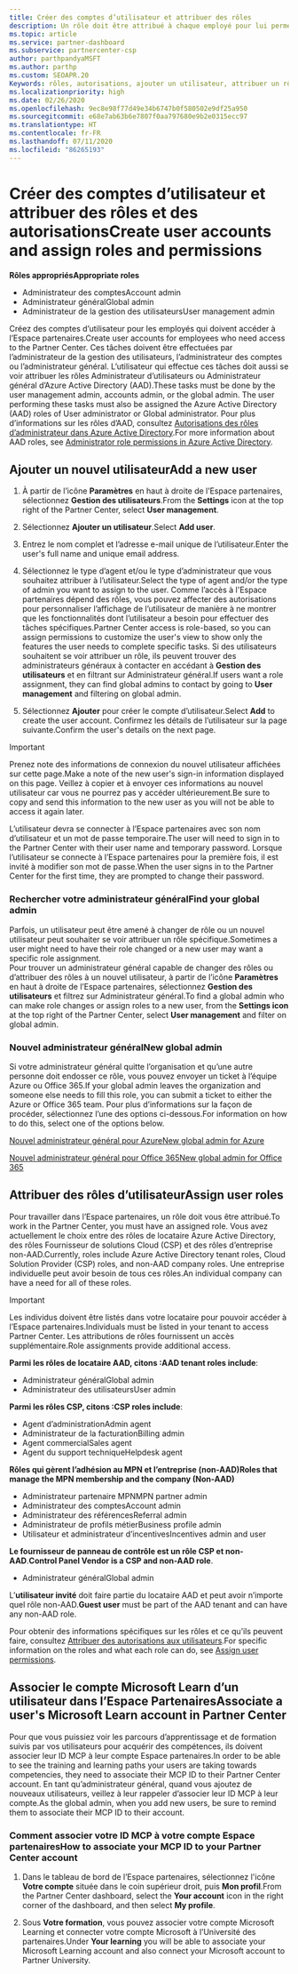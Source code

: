 ```yaml
---
title: Créer des comptes d’utilisateur et attribuer des rôles
description: Un rôle doit être attribué à chaque employé pour lui permettre d’accéder à l’Espace partenaires. Découvrez comment créer des comptes d’utilisateur, attribuer des rôles et définir des autorisations.
ms.topic: article
ms.service: partner-dashboard
ms.subservice: partnercenter-csp
author: parthpandyaMSFT
ms.author: parthp
ms.custom: SEOAPR.20
Keywords: rôles, autorisations, ajouter un utilisateur, attribuer un rôle, administrateur, admin, agent
ms.localizationpriority: high
ms.date: 02/26/2020
ms.openlocfilehash: 9ec8e98f77d49e34b6747b0f580502e9df25a950
ms.sourcegitcommit: e68e7ab63b6e7807f0aa797680e9b2e0315ecc97
ms.translationtype: HT
ms.contentlocale: fr-FR
ms.lasthandoff: 07/11/2020
ms.locfileid: "86265193"
---
```

# <a name="create-user-accounts-and-assign-roles-and-permissions"></a><span data-ttu-id="9c4bd-105">Créer des comptes d’utilisateur et attribuer des rôles et des autorisations</span><span class="sxs-lookup"><span data-stu-id="9c4bd-105">Create user accounts and assign roles and permissions</span></span>

<span data-ttu-id="9c4bd-106">**Rôles appropriés**</span><span class="sxs-lookup"><span data-stu-id="9c4bd-106">**Appropriate roles**</span></span>

- <span data-ttu-id="9c4bd-107">Administrateur des comptes</span><span class="sxs-lookup"><span data-stu-id="9c4bd-107">Account admin</span></span>
- <span data-ttu-id="9c4bd-108">Administrateur général</span><span class="sxs-lookup"><span data-stu-id="9c4bd-108">Global admin</span></span>
- <span data-ttu-id="9c4bd-109">Administrateur de la gestion des utilisateurs</span><span class="sxs-lookup"><span data-stu-id="9c4bd-109">User management admin</span></span>

<span data-ttu-id="9c4bd-110">Créez des comptes d’utilisateur pour les employés qui doivent accéder à l’Espace partenaires.</span><span class="sxs-lookup"><span data-stu-id="9c4bd-110">Create user accounts for employees who need access to the Partner Center.</span></span> <span data-ttu-id="9c4bd-111">Ces tâches doivent être effectuées par l’administrateur de la gestion des utilisateurs, l’administrateur des comptes ou l’administrateur général. L’utilisateur qui effectue ces tâches doit aussi se voir attribuer les rôles Administrateur d’utilisateurs ou Administrateur général d’Azure Active Directory (AAD).</span><span class="sxs-lookup"><span data-stu-id="9c4bd-111">These tasks must be done by the user management admin, accounts admin, or the global admin. The user performing these tasks must also be assigned the Azure Active Directory (AAD) roles of User administrator or Global administrator.</span></span> <span data-ttu-id="9c4bd-112">Pour plus d’informations sur les rôles d’AAD, consultez [Autorisations des rôles d’administrateur dans Azure Active Directory](https://docs.microsoft.com/azure/active-directory/users-groups-roles/directory-assign-admin-roles).</span><span class="sxs-lookup"><span data-stu-id="9c4bd-112">For more information about AAD roles, see [Administrator role permissions in Azure Active Directory](https://docs.microsoft.com/azure/active-directory/users-groups-roles/directory-assign-admin-roles).</span></span>


## <a name="add-a-new-user"></a><span data-ttu-id="9c4bd-113">Ajouter un nouvel utilisateur</span><span class="sxs-lookup"><span data-stu-id="9c4bd-113">Add a new user</span></span>

1. <span data-ttu-id="9c4bd-114">À partir de l’icône **Paramètres** en haut à droite de l’Espace partenaires, sélectionnez **Gestion des utilisateurs**.</span><span class="sxs-lookup"><span data-stu-id="9c4bd-114">From the **Settings** icon at the top right of the Partner Center, select **User management**.</span></span>

2. <span data-ttu-id="9c4bd-115">Sélectionnez **Ajouter un utilisateur**.</span><span class="sxs-lookup"><span data-stu-id="9c4bd-115">Select **Add user**.</span></span>

3. <span data-ttu-id="9c4bd-116">Entrez le nom complet et l’adresse e-mail unique de l’utilisateur.</span><span class="sxs-lookup"><span data-stu-id="9c4bd-116">Enter the user's full name and unique email address.</span></span>

4. <span data-ttu-id="9c4bd-117">Sélectionnez le type d’agent et/ou le type d’administrateur que vous souhaitez attribuer à l’utilisateur.</span><span class="sxs-lookup"><span data-stu-id="9c4bd-117">Select the type of agent and/or the type of admin you want to assign to the user.</span></span> <span data-ttu-id="9c4bd-118">Comme l’accès à l'Espace partenaires dépend des rôles, vous pouvez affecter des autorisations pour personnaliser l’affichage de l’utilisateur de manière à ne montrer que les fonctionnalités dont l’utilisateur a besoin pour effectuer des tâches spécifiques.</span><span class="sxs-lookup"><span data-stu-id="9c4bd-118">Partner Center access is role-based, so you can assign permissions to customize the user's view to show only the features the user needs to complete specific tasks.</span></span>  <span data-ttu-id="9c4bd-119">Si des utilisateurs souhaitent se voir attribuer un rôle, ils peuvent trouver des administrateurs généraux à contacter en accédant à **Gestion des utilisateurs** et en filtrant sur Administrateur général.</span><span class="sxs-lookup"><span data-stu-id="9c4bd-119">If users want a role assignment, they can find global admins to contact by going to **User management** and filtering on global admin.</span></span>

5. <span data-ttu-id="9c4bd-120">Sélectionnez **Ajouter** pour créer le compte d’utilisateur.</span><span class="sxs-lookup"><span data-stu-id="9c4bd-120">Select **Add** to create the user account.</span></span> <span data-ttu-id="9c4bd-121">Confirmez les détails de l’utilisateur sur la page suivante.</span><span class="sxs-lookup"><span data-stu-id="9c4bd-121">Confirm the user's details on the next page.</span></span>

> [!IMPORTANT]  
> <span data-ttu-id="9c4bd-122">Prenez note des informations de connexion du nouvel utilisateur affichées sur cette page.</span><span class="sxs-lookup"><span data-stu-id="9c4bd-122">Make a note of the new user's sign-in information displayed on this page.</span></span> <span data-ttu-id="9c4bd-123">Veillez à copier et à envoyer ces informations au nouvel utilisateur car vous ne pourrez pas y accéder ultérieurement.</span><span class="sxs-lookup"><span data-stu-id="9c4bd-123">Be sure to copy and send this information to the new user as you will not be able to access it again later.</span></span> 


<span data-ttu-id="9c4bd-124">L’utilisateur devra se connecter à l’Espace partenaires avec son nom d’utilisateur et un mot de passe temporaire.</span><span class="sxs-lookup"><span data-stu-id="9c4bd-124">The user will need to sign in to the Partner Center with their user name and temporary password.</span></span> <span data-ttu-id="9c4bd-125">Lorsque l’utilisateur se connecte à l’Espace partenaires pour la première fois, il est invité à modifier son mot de passe.</span><span class="sxs-lookup"><span data-stu-id="9c4bd-125">When the user signs in to the Partner Center for the first time, they are prompted to change their password.</span></span> 


### <a name="find-your-global-admin"></a><span data-ttu-id="9c4bd-126">Rechercher votre administrateur général</span><span class="sxs-lookup"><span data-stu-id="9c4bd-126">Find your global admin</span></span>

<span data-ttu-id="9c4bd-127">Parfois, un utilisateur peut être amené à changer de rôle ou un nouvel utilisateur peut souhaiter se voir attribuer un rôle spécifique.</span><span class="sxs-lookup"><span data-stu-id="9c4bd-127">Sometimes a user might need to have their role changed or a new user may want a specific role assignment.</span></span>  
<span data-ttu-id="9c4bd-128">Pour trouver un administrateur général capable de changer des rôles ou d’attribuer des rôles à un nouvel utilisateur, à partir de l’icône **Paramètres** en haut à droite de l’Espace partenaires, sélectionnez **Gestion des utilisateurs** et filtrez sur Administrateur général.</span><span class="sxs-lookup"><span data-stu-id="9c4bd-128">To find a global admin who can make role changes or assign roles to a new user, from the **Settings icon** at the top right of the Partner Center, select **User management** and filter on global admin.</span></span> 


### <a name="new-global-admin"></a><span data-ttu-id="9c4bd-129">Nouvel administrateur général</span><span class="sxs-lookup"><span data-stu-id="9c4bd-129">New global admin</span></span>

<span data-ttu-id="9c4bd-130">Si votre administrateur général quitte l’organisation et qu’une autre personne doit endosser ce rôle, vous pouvez envoyer un ticket à l’équipe Azure ou Office 365.</span><span class="sxs-lookup"><span data-stu-id="9c4bd-130">If your global admin leaves the organization and someone else needs to fill this role, you can submit a ticket to either the Azure or Office 365 team.</span></span> <span data-ttu-id="9c4bd-131">Pour plus d’informations sur la façon de procéder, sélectionnez l’une des options ci-dessous.</span><span class="sxs-lookup"><span data-stu-id="9c4bd-131">For information on how to do this, select one of the options below.</span></span>

[<span data-ttu-id="9c4bd-132">Nouvel administrateur général pour Azure</span><span class="sxs-lookup"><span data-stu-id="9c4bd-132">New global admin for Azure</span></span>](https://support.microsoft.com/help/4505981/what-to-do-if-the-only-admin-for-your-mpn-program-has-left-the-company)

[<span data-ttu-id="9c4bd-133">Nouvel administrateur général pour Office 365</span><span class="sxs-lookup"><span data-stu-id="9c4bd-133">New global admin for Office 365</span></span>](https://admin.microsoft.com/)


## <a name="assign-user-roles"></a><span data-ttu-id="9c4bd-134">Attribuer des rôles d’utilisateur</span><span class="sxs-lookup"><span data-stu-id="9c4bd-134">Assign user roles</span></span>

<span data-ttu-id="9c4bd-135">Pour travailler dans l’Espace partenaires, un rôle doit vous être attribué.</span><span class="sxs-lookup"><span data-stu-id="9c4bd-135">To work in the Partner Center, you must have an assigned role.</span></span>  <span data-ttu-id="9c4bd-136">Vous avez actuellement le choix entre des rôles de locataire Azure Active Directory, des rôles Fournisseur de solutions Cloud (CSP) et des rôles d’entreprise non-AAD.</span><span class="sxs-lookup"><span data-stu-id="9c4bd-136">Currently, roles include Azure Active Directory tenant roles, Cloud Solution Provider (CSP) roles, and non-AAD company roles.</span></span> <span data-ttu-id="9c4bd-137">Une entreprise individuelle peut avoir besoin de tous ces rôles.</span><span class="sxs-lookup"><span data-stu-id="9c4bd-137">An individual company can have a need for all of these roles.</span></span>

>[!Important]
><span data-ttu-id="9c4bd-138">Les individus doivent être listés dans votre locataire pour pouvoir accéder à l’Espace partenaires.</span><span class="sxs-lookup"><span data-stu-id="9c4bd-138">Individuals must be listed in your tenant to access Partner Center.</span></span> <span data-ttu-id="9c4bd-139">Les attributions de rôles fournissent un accès supplémentaire.</span><span class="sxs-lookup"><span data-stu-id="9c4bd-139">Role assignments provide additional access.</span></span>


<span data-ttu-id="9c4bd-140">**Parmi les rôles de locataire AAD, citons :**</span><span class="sxs-lookup"><span data-stu-id="9c4bd-140">**AAD tenant roles include**:</span></span>
- <span data-ttu-id="9c4bd-141">Administrateur général</span><span class="sxs-lookup"><span data-stu-id="9c4bd-141">Global admin</span></span>
- <span data-ttu-id="9c4bd-142">Administrateur des utilisateurs</span><span class="sxs-lookup"><span data-stu-id="9c4bd-142">User admin</span></span>

<span data-ttu-id="9c4bd-143">**Parmi les rôles CSP, citons :**</span><span class="sxs-lookup"><span data-stu-id="9c4bd-143">**CSP roles include**:</span></span>
- <span data-ttu-id="9c4bd-144">Agent d’administration</span><span class="sxs-lookup"><span data-stu-id="9c4bd-144">Admin agent</span></span>
- <span data-ttu-id="9c4bd-145">Administrateur de la facturation</span><span class="sxs-lookup"><span data-stu-id="9c4bd-145">Billing admin</span></span>
- <span data-ttu-id="9c4bd-146">Agent commercial</span><span class="sxs-lookup"><span data-stu-id="9c4bd-146">Sales agent</span></span>
- <span data-ttu-id="9c4bd-147">Agent du support technique</span><span class="sxs-lookup"><span data-stu-id="9c4bd-147">Helpdesk agent</span></span>

<span data-ttu-id="9c4bd-148">**Rôles qui gèrent l’adhésion au MPN et l’entreprise (non-AAD)**</span><span class="sxs-lookup"><span data-stu-id="9c4bd-148">**Roles that manage the MPN membership and the company (Non-AAD)**</span></span>
- <span data-ttu-id="9c4bd-149">Administrateur partenaire MPN</span><span class="sxs-lookup"><span data-stu-id="9c4bd-149">MPN partner admin</span></span>
- <span data-ttu-id="9c4bd-150">Administrateur des comptes</span><span class="sxs-lookup"><span data-stu-id="9c4bd-150">Account admin</span></span>
- <span data-ttu-id="9c4bd-151">Administrateur des références</span><span class="sxs-lookup"><span data-stu-id="9c4bd-151">Referral admin</span></span>
- <span data-ttu-id="9c4bd-152">Administrateur de profils métier</span><span class="sxs-lookup"><span data-stu-id="9c4bd-152">Business profile admin</span></span>
- <span data-ttu-id="9c4bd-153">Utilisateur et administrateur d’incentives</span><span class="sxs-lookup"><span data-stu-id="9c4bd-153">Incentives admin and user</span></span>

<span data-ttu-id="9c4bd-154">**Le fournisseur de panneau de contrôle est un rôle CSP et non-AAD**.</span><span class="sxs-lookup"><span data-stu-id="9c4bd-154">**Control Panel Vendor is a CSP and non-AAD role**.</span></span>
- <span data-ttu-id="9c4bd-155">Administrateur général</span><span class="sxs-lookup"><span data-stu-id="9c4bd-155">Global admin</span></span>

<span data-ttu-id="9c4bd-156">L’**utilisateur invité** doit faire partie du locataire AAD et peut avoir n’importe quel rôle non-AAD.</span><span class="sxs-lookup"><span data-stu-id="9c4bd-156">**Guest user** must be part of the AAD tenant and can have any non-AAD role.</span></span>

<span data-ttu-id="9c4bd-157">Pour obtenir des informations spécifiques sur les rôles et ce qu’ils peuvent faire, consultez [Attribuer des autorisations aux utilisateurs](permissions-overview.md).</span><span class="sxs-lookup"><span data-stu-id="9c4bd-157">For specific information on the roles and what each role can do, see [Assign user permissions](permissions-overview.md).</span></span>

## <a name="associate-a-users-microsoft-learn-account-in-partner-center"></a><span data-ttu-id="9c4bd-158">Associer le compte Microsoft Learn d’un utilisateur dans l’Espace Partenaires</span><span class="sxs-lookup"><span data-stu-id="9c4bd-158">Associate a user's Microsoft Learn account in Partner Center</span></span>

<span data-ttu-id="9c4bd-159">Pour que vous puissiez voir les parcours d’apprentissage et de formation suivis par vos utilisateurs pour acquérir des compétences, ils doivent associer leur ID MCP à leur compte Espace partenaires.</span><span class="sxs-lookup"><span data-stu-id="9c4bd-159">In order to be able to see the training and learning paths your users are taking towards competencies, they need to associate their MCP ID to their Partner Center account.</span></span> <span data-ttu-id="9c4bd-160">En tant qu’administrateur général, quand vous ajoutez de nouveaux utilisateurs, veillez à leur rappeler d’associer leur ID MCP à leur compte.</span><span class="sxs-lookup"><span data-stu-id="9c4bd-160">As the global admin, when you add new users, be sure to remind them to associate their MCP ID to their account.</span></span> 

### <a name="how-to-associate-your-mcp-id-to-your-partner-center-account"></a><span data-ttu-id="9c4bd-161">Comment associer votre ID MCP à votre compte Espace partenaires</span><span class="sxs-lookup"><span data-stu-id="9c4bd-161">How to associate your MCP ID to your Partner Center account</span></span>

1. <span data-ttu-id="9c4bd-162">Dans le tableau de bord de l’Espace partenaires, sélectionnez l'icône **Votre compte** située dans le coin supérieur droit, puis **Mon profil**.</span><span class="sxs-lookup"><span data-stu-id="9c4bd-162">From the Partner Center dashboard, select the **Your account** icon in the right corner of the dashboard, and then select **My profile**.</span></span>

2. <span data-ttu-id="9c4bd-163">Sous **Votre formation**, vous pouvez associer votre compte Microsoft Learning et connecter votre compte Microsoft à l’Université des partenaires.</span><span class="sxs-lookup"><span data-stu-id="9c4bd-163">Under **Your learning** you will be able to associate your Microsoft Learning account and also connect your Microsoft account to Partner University.</span></span>

